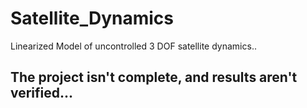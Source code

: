 # Satellite_Dynamics
Linearized Model of uncontrolled 3 DOF satellite dynamics..

## The project isn't complete, and results aren't verified...
